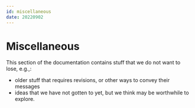 ```yaml
---
id: miscellaneous
date: 20220902
---
```


# Miscellaneous


This section of the documentation contains stuff that we do not want to lose, e.g.,:
- older stuff that requires revisions, or other ways to convey their messages
- ideas that we have not gotten to yet, but we think may be worthwhile to explore.
